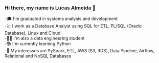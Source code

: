 ### Hi there, my name is Lucas Almeida 👋


-🎓 I'm graduated in systems analysis and development <br>
-💹 I work as a Database Analyst using SQL for ETL, PL/SQL (Oracle Database), Linux and Cloud <br>
-👨‍💻 I'm also a data engineering student <br> 
-📚 I'm currently learning Python <br>
-🌱 My interesses are PySpark, ETL, AWS (S3, RDS), Data Pipeline, Airflow, Relational and NoSQL Databases <br> 



